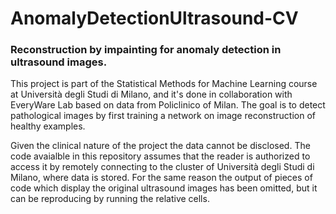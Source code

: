 # AnomalyDetectionUltrasound-CV
### Reconstruction by impainting for anomaly detection in ultrasound images. 

This project is part of the Statistical Methods for Machine Learning course at Università degli Studi di Milano, 
and it's done in collaboration with EveryWare Lab based on data from Policlinico of Milan. The goal is to detect 
pathological images by first training a network on image reconstruction of healthy examples.

Given the clinical nature of the project the data cannot be disclosed. The code avaialble in this repository
assumes that the reader is authorized to access it by remotely connecting to the cluster of Università degli Studi di Milano, where data is stored. 
For the same reason the output of pieces of code which display the original ultrasound images has been omitted, but it can be reproducing by running 
the relative cells.


